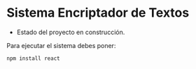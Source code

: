 <h1> Sistema Encriptador de Textos</h1>

- Estado del proyecto en construcción.

Para ejecutar el sistema debes poner:

```npm install react```
